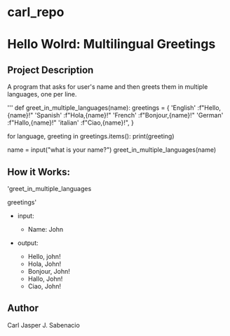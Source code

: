 # carl_repo

# Hello Wolrd: Multilingual Greetings
## Project Description

A program that asks for user's name and then greets them in multiple languages, one per line.

'''
def greet_in_multiple_languages(name):
	greetings = {
		'English' :f"Hello,{name}!"
		'Spanish' :f"Hola,{name}!"
		'French' :f"Bonjour,{name}!"
		'German' :f"Hallo,{name}!"
		'italian' :f"Ciao,{name}!",
}

for language, greeting in greetings.items():
	print(greeting)

name = input("what is your name?")
greet_in_multiple_languages(name)

## How it Works:

'greet_in_multiple_languages

greetings'

* input:
	- Name: John

* output:
	- Hello, john!
	- Hola, John!
	- Bonjour, John!
	- Hallo, John!
	- Ciao, John!

## Author

Carl Jasper J. Sabenacio 




		
